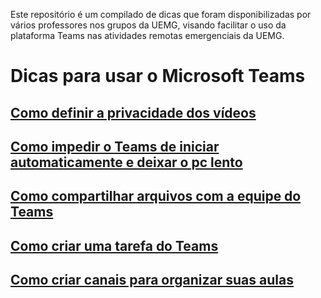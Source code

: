 Este repositório é um compilado de dicas que foram disponibilizadas por vários professores nos grupos da UEMG, visando facilitar o uso da plataforma Teams nas atividades remotas emergenciais da UEMG.
# Dicas para usar o Microsoft Teams 

## [Como definir a privacidade dos vídeos](https://github.com/vrios/UEMG-teams/blob/master/_posts/2020-07-14-videos-privados.md)
## [Como impedir o Teams de iniciar automaticamente e deixar o pc lento](https://github.com/vrios/UEMG-teams/blob/master/compartilhar_arquivo.md)
## [Como compartilhar arquivos com a equipe do Teams](https://github.com/vrios/UEMG-teams/blob/master/compartilhar_arquivo.md)
## [Como criar uma tarefa do Teams](https://github.com/vrios/UEMG-teams/blob/master/criar-tarefas.md)
## [Como criar canais para organizar suas aulas](https://github.com/vrios/UEMG-teams/blob/master/criar-canal.md)
